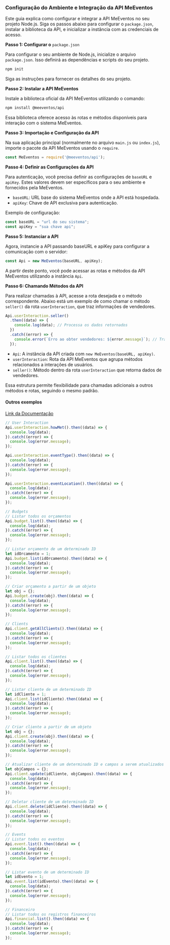 ### Configuração do Ambiente e Integração da API MeEventos

Este guia explica como configurar e integrar a API MeEventos no seu projeto Node.js. Siga os passos abaixo para configurar o `package.json`, instalar a biblioteca da API, e inicializar a instância com as credenciais de acesso.

**Passo 1: Configurar o** `package.json`

Para configurar o seu ambiente de Node.js, inicialize o arquivo `package.json`. Isso definirá as dependências e scripts do seu projeto.


```bash
npm init
```

Siga as instruções para fornecer os detalhes do seu projeto.

**Passo 2: Instalar a API MeEventos**

Instale a biblioteca oficial da API MeEventos utilizando o comando:

```bash
npm install @meeventos/api
```

Essa biblioteca oferece acesso às rotas e métodos disponíveis para interação com o sistema MeEventos.

**Passo 3: Importação e Configuração da API**

Na sua aplicação principal (normalmente no arquivo `main.js` ou `index.js`), importe o pacote da API MeEventos usando o `require`.

```js
const MeEventos = require('@meeventos/api');
```

**Passo 4: Definir as Configurações da API**

Para autenticação, você precisa definir as configurações de `baseURL` e `apiKey`. Estes valores devem ser específicos para o seu ambiente e fornecidos pela MeEventos.

- `baseURL`: URL base do sistema MeEventos onde a API está hospedada.
- `apiKey`: Chave de API exclusiva para autenticação.

Exemplo de configuração:

```js
const baseURL = "url do seu sistema";
const apiKey = "sua chave api";
```

**Passo 5: Instanciar a API**

Agora, instancie a API passando baseURL e apiKey para configurar a comunicação com o servidor:

```js
const Api = new MeEventos(baseURL, apiKey);
```

A partir deste ponto, você pode acessar as rotas e métodos da API MeEventos utilizando a instância `Api`.

**Passo 6: Chamando Métodos da API**

Para realizar chamadas à API, acesse a rota desejada e o método correspondente. Abaixo está um exemplo de como chamar o método `seller()` da rota `userInteraction`, que traz informações de vendedores.

```js
Api.userInteraction.seller()
  .then((data) => {
    console.log(data); // Processa os dados retornados
  })
  .catch((error) => {
    console.error(`Erro ao obter vendedores: ${error.message}`); // Tratamento de erro
  });
```

- `Api`: A instância da API criada com `new MeEventos(baseURL, apiKey)`.
- `userInteraction`: Rota da API MeEventos que agrupa métodos relacionados a interações de usuários.
- `seller()`: Método dentro da rota `userInteraction` que retorna dados de vendedores.

Essa estrutura permite flexibilidade para chamadas adicionais a outros métodos e rotas, seguindo o mesmo padrão.

#### Outros exemplos

[Link da Documentação](https://docs.meeventos.com.br/)

```js
// User Interaction
Api.userInteraction.howMet().then((data) => {
  console.log(data);
}).catch((error) => {
  console.log(error.message);
});

Api.userInteraction.eventType().then((data) => {
  console.log(data);
}).catch((error) => {
  console.log(error.message);
});

Api.userInteraction.eventLocation().then((data) => {
  console.log(data);
}).catch((error) => {
  console.log(error.message);
});

// Budgets
// Listar todos os orçamentos
Api.budget.list().then((data) => {
  console.log(data);
}).catch((error) => {
  console.log(error.message);
});

// Listar orçamento de um determinado ID
let idOrcamento = 1;
Api.budget.list(idOrcamento).then((data) => {
  console.log(data);
}).catch((error) => {
  console.log(error.message);
});

// Criar orçamento a partir de um objeto
let obj = {};
Api.budget.create(obj).then((data) => {
  console.log(data);
}).catch((error) => {
  console.log(error.message);
});

// Clients
Api.client.getAllClients().then((data) => {
  console.log(data);
}).catch((error) => {
  console.log(error.message);
});

// Listar todos os clientes
Api.client.list().then((data) => {
  console.log(data);
}).catch((error) => {
  console.log(error.message);
});

// Listar cliente de um determinado ID
let idCliente = 1;
Api.client.list(idCliente).then((data) => {
  console.log(data);
}).catch((error) => {
  console.log(error.message);
});

// Criar cliente a partir de um objeto
let obj = {};
Api.client.create(obj).then((data) => {
  console.log(data);
}).catch((error) => {
  console.log(error.message);
});

// Atualizar cliente de um determinado ID e campos a serem atualizados
let objCampos = {};
Api.client.update(idCliente, objCampos).then((data) => {
  console.log(data);
}).catch((error) => {
  console.log(error.message);
});

// Deletar cliente de um determinado ID
Api.client.delete(idCliente).then((data) => {
  console.log(data);
}).catch((error) => {
  console.log(error.message);
});

// Events
// Listar todos os eventos
Api.event.list().then((data) => {
  console.log(data);
}).catch((error) => {
  console.log(error.message);
});

// Listar evento de um determinado ID
let idEvento = 1;
Api.event.list(idEvento).then((data) => {
  console.log(data);
}).catch((error) => {
  console.log(error.message);
});

// Financeiro
// Listar todos os registros financeiros
Api.financial.list().then((data) => {
  console.log(data);
}).catch((error) => {
  console.log(error.message);
});
```

